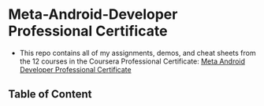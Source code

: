 # Meta-Android-Developer Professional Certificate

- This repo contains all of my assignments, demos, and cheat sheets from the 12 courses in the Coursera Professional Certificate: [Meta Android Developer Professional Certificate](https://www.coursera.org/professional-certificates/meta-android-developer)

## Table of Content
